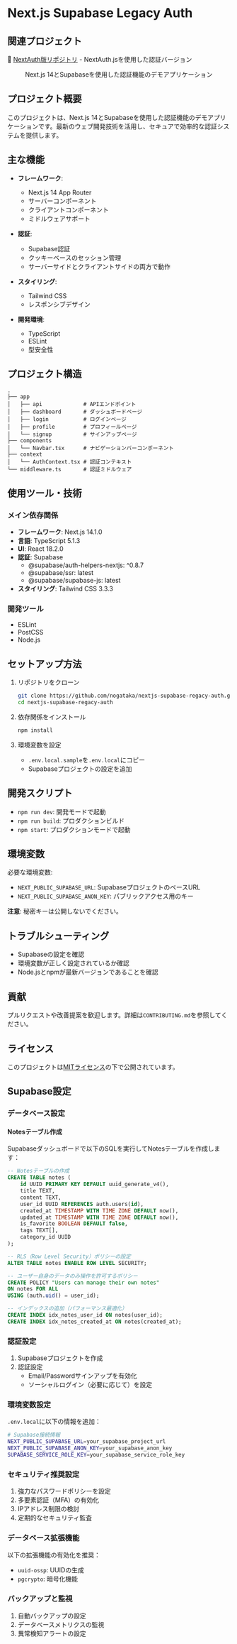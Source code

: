 # Next.js Supabase Legacy Auth

## 関連プロジェクト
🔗 [NextAuth版リポジトリ](https://github.com/nogataka/nextjs-supabase-nextauth) - NextAuth.jsを使用した認証バージョン

<p align="center">
 Next.js 14とSupabaseを使用した認証機能のデモアプリケーション
</p>

## プロジェクト概要

このプロジェクトは、Next.js 14とSupabaseを使用した認証機能のデモアプリケーションです。最新のウェブ開発技術を活用し、セキュアで効率的な認証システムを提供します。

## 主な機能

- **フレームワーク**: 
  - Next.js 14 App Router
  - サーバーコンポーネント
  - クライアントコンポーネント
  - ミドルウェアサポート

- **認証**: 
  - Supabase認証
  - クッキーベースのセッション管理
  - サーバーサイドとクライアントサイドの両方で動作

- **スタイリング**:
  - Tailwind CSS
  - レスポンシブデザイン

- **開発環境**:
  - TypeScript
  - ESLint
  - 型安全性

## プロジェクト構造

```
.
├── app
│   ├── api             # APIエンドポイント
│   ├── dashboard       # ダッシュボードページ
│   ├── login           # ログインページ
│   ├── profile         # プロフィールページ
│   └── signup          # サインアップページ
├── components
│   └── Navbar.tsx      # ナビゲーションバーコンポーネント
├── context
│   └── AuthContext.tsx # 認証コンテキスト
└── middleware.ts       # 認証ミドルウェア
```

## 使用ツール・技術

### メイン依存関係
- **フレームワーク**: Next.js 14.1.0
- **言語**: TypeScript 5.1.3
- **UI**: React 18.2.0
- **認証**: Supabase
  - @supabase/auth-helpers-nextjs: ^0.8.7
  - @supabase/ssr: latest
  - @supabase/supabase-js: latest
- **スタイリング**: Tailwind CSS 3.3.3

### 開発ツール
- ESLint
- PostCSS
- Node.js

## セットアップ方法

1. リポジトリをクローン
   ```bash
   git clone https://github.com/nogataka/nextjs-supabase-regacy-auth.git
   cd nextjs-supabase-regacy-auth
   ```

2. 依存関係をインストール
   ```bash
   npm install
   ```

3. 環境変数を設定
   - `.env.local.sample`を`.env.local`にコピー
   - Supabaseプロジェクトの設定を追加

## 開発スクリプト

- `npm run dev`: 開発モードで起動
- `npm run build`: プロダクションビルド
- `npm start`: プロダクションモードで起動

## 環境変数

必要な環境変数:
- `NEXT_PUBLIC_SUPABASE_URL`: SupabaseプロジェクトのベースURL
- `NEXT_PUBLIC_SUPABASE_ANON_KEY`: パブリックアクセス用のキー

**注意**: 秘密キーは公開しないでください。

## トラブルシューティング

- Supabaseの設定を確認
- 環境変数が正しく設定されているか確認
- Node.jsとnpmが最新バージョンであることを確認

## 貢献

プルリクエストや改善提案を歓迎します。詳細は`CONTRIBUTING.md`を参照してください。

## ライセンス

このプロジェクトは[MITライセンス](LICENSE)の下で公開されています。

## Supabase設定

### データベース設定

#### Notesテーブル作成

Supabaseダッシュボードで以下のSQLを実行してNotesテーブルを作成します：

```sql
-- Notesテーブルの作成
CREATE TABLE notes (
    id UUID PRIMARY KEY DEFAULT uuid_generate_v4(),
    title TEXT,
    content TEXT,
    user_id UUID REFERENCES auth.users(id),
    created_at TIMESTAMP WITH TIME ZONE DEFAULT now(),
    updated_at TIMESTAMP WITH TIME ZONE DEFAULT now(),
    is_favorite BOOLEAN DEFAULT false,
    tags TEXT[],
    category_id UUID
);

-- RLS（Row Level Security）ポリシーの設定
ALTER TABLE notes ENABLE ROW LEVEL SECURITY;

-- ユーザー自身のデータのみ操作を許可するポリシー
CREATE POLICY "Users can manage their own notes" 
ON notes FOR ALL 
USING (auth.uid() = user_id);

-- インデックスの追加（パフォーマンス最適化）
CREATE INDEX idx_notes_user_id ON notes(user_id);
CREATE INDEX idx_notes_created_at ON notes(created_at);
```

### 認証設定

1. Supabaseプロジェクトを作成
2. 認証設定
   - Email/Passwordサインアップを有効化
   - ソーシャルログイン（必要に応じて）を設定

### 環境変数設定

`.env.local`に以下の情報を追加：

```bash
# Supabase接続情報
NEXT_PUBLIC_SUPABASE_URL=your_supabase_project_url
NEXT_PUBLIC_SUPABASE_ANON_KEY=your_supabase_anon_key
SUPABASE_SERVICE_ROLE_KEY=your_supabase_service_role_key
```

### セキュリティ推奨設定

1. 強力なパスワードポリシーを設定
2. 多要素認証（MFA）の有効化
3. IPアドレス制限の検討
4. 定期的なセキュリティ監査

### データベース拡張機能

以下の拡張機能の有効化を推奨：
- `uuid-ossp`: UUIDの生成
- `pgcrypto`: 暗号化機能

### バックアップと監視

1. 自動バックアップの設定
2. データベースメトリクスの監視
3. 異常検知アラートの設定
